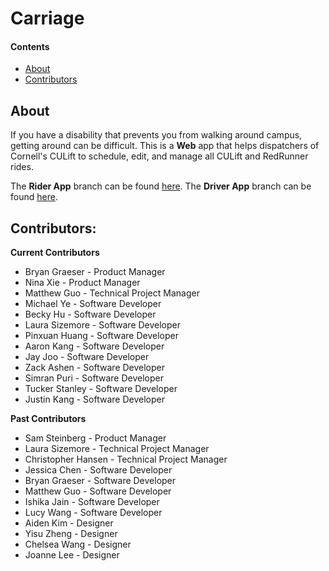 # Carriage
 
#### Contents
  - [About](#about)
  - [Contributors](#contributors)
 
## About
If you have a disability that prevents you from walking around campus, getting around can be difficult. This is a **Web** app that helps dispatchers of Cornell's CULift to schedule, edit, and manage all CULift and RedRunner rides. 
 
The **Rider App** branch can be found [here](https://github.com/cornell-dti/carriage-rider). The **Driver App** branch can be found [here](https://github.com/cornell-dti/carriage-driver). 
 
## Contributors: 
**Current Contributors**
* Bryan Graeser - Product Manager
* Nina Xie - Product Manager
* Matthew Guo - Technical Project Manager
* Michael Ye - Software Developer
* Becky Hu - Software Developer
* Laura Sizemore - Software Developer
* Pinxuan Huang - Software Developer
* Aaron Kang - Software Developer
* Jay Joo - Software Developer
* Zack Ashen - Software Developer
* Simran Puri - Software Developer
* Tucker Stanley - Software Developer
* Justin Kang - Software Developer

**Past Contributors**
* Sam Steinberg - Product Manager
* Laura Sizemore - Technical Project Manager
* Christopher Hansen - Technical Project Manager
* Jessica Chen - Software Developer
* Bryan Graeser - Software Developer
* Matthew Guo - Software Developer
* Ishika Jain - Software Developer
* Lucy Wang - Software Developer
* Aiden Kim - Designer
* Yisu Zheng - Designer
* Chelsea Wang - Designer
* Joanne Lee - Designer
